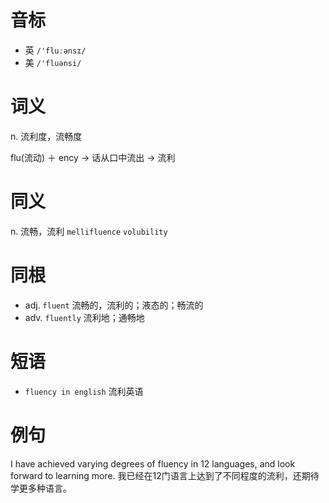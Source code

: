 # 音标

- 英 `/'fluːənsɪ/`
- 美 `/'fluənsi/`

# 词义

n. 流利度，流畅度




flu(流动) ＋ ency → 话从口中流出 → 流利

# 同义

n. 流畅，流利
`mellifluence` `volubility`

# 同根

- adj. `fluent` 流畅的，流利的；液态的；畅流的
- adv. `fluently` 流利地；通畅地

# 短语

- `fluency in english` 流利英语

# 例句

I have achieved varying degrees of fluency in 12 languages, and look forward to learning more.
我已经在12门语言上达到了不同程度的流利，还期待学更多种语言。


